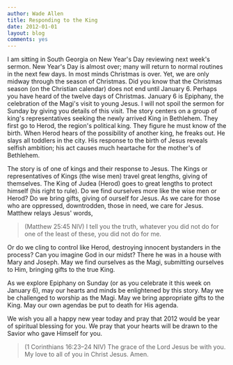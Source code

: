 ```yaml
---
author: Wade Allen
title: Responding to the King
date: 2012-01-01
layout: blog
comments: yes
---
```


I am sitting in South Georgia on New Year's Day reviewing next week's sermon. New Year's Day is almost over; many will return to normal routines in the next few days. In most minds Christmas is over. Yet, we are only midway through the season of Christmas. Did you know that the Christmas season (on the Christian calendar) does not end until January 6. Perhaps you have heard of the twelve days of Christmas. January 6 is Epiphany, the celebration of the Magi's visit to young Jesus. I will not spoil the sermon for Sunday by giving you details of this visit. The story centers on a group of king's representatives seeking the newly arrived King in Bethlehem. They first go to Herod, the region's political king. They figure he must know of the birth. When Herod hears of the possibility of another king, he freaks out. He slays all toddlers in the city. His response to the birth of Jesus reveals selfish ambition; his act causes much heartache for the mother's of Bethlehem. 

The story is of one of kings and their response to Jesus. The Kings or representatives of Kings (the wise men) travel great lengths, giving of themselves. The King of Judea (Herod) goes to great lengths to protect himself (his right to rule). Do we find ourselves more like the wise men or Herod? Do we bring gifts, giving of ourself for Jesus. As we care for those who are oppressed, downtrodden, those in need, we care for Jesus. Matthew relays Jesus' words,

>(Matthew 25:45 NIV) I tell you the truth, whatever you did not do for one of the least of these, you did not do for me.

Or do we cling to control like Herod, destroying innocent bystanders in the process? Can you imagine God in our midst? There he was in a house with Mary and Joseph. May we find ourselves as the Magi, submitting ourselves to Him, bringing gifts to the true King. 

As we explore Epiphany on Sunday (or as you celebrate it this week on January 6), may our hearts and minds be enlightened by this story. May we be challenged to worship as the Magi. May we bring appropriate gifts to the King. May our own agendas be put to death for His agenda.

We wish you all a happy new year today and pray that 2012 would be year of spiritual blessing for you. We pray that your hearts will be drawn to the Savior who gave Himself for you.

>(1 Corinthians 16:23–24 NIV) The grace of the Lord Jesus be with you. My love to all of you in Christ Jesus. Amen.